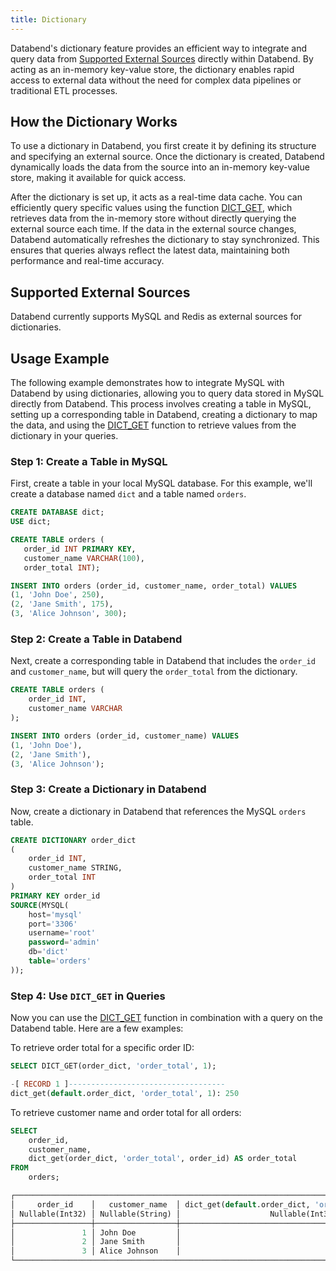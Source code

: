 ```yaml
---
title: Dictionary
---
```


Databend's dictionary feature provides an efficient way to integrate and query data from [Supported External Sources](#supported-external-sources) directly within Databend. By acting as an in-memory key-value store, the dictionary enables rapid access to external data without the need for complex data pipelines or traditional ETL processes.

## How the Dictionary Works

To use a dictionary in Databend, you first create it by defining its structure and specifying an external source. Once the dictionary is created, Databend dynamically loads the data from the source into an in-memory key-value store, making it available for quick access.

After the dictionary is set up, it acts as a real-time data cache. You can efficiently query specific values using the function [DICT_GET](/sql/sql-functions/dictionary-functions/dict-get), which retrieves data from the in-memory store without directly querying the external source each time. If the data in the external source changes, Databend automatically refreshes the dictionary to stay synchronized. This ensures that queries always reflect the latest data, maintaining both performance and real-time accuracy. 

## Supported External Sources

Databend currently supports MySQL and Redis as external sources for dictionaries.

## Usage Example

The following example demonstrates how to integrate MySQL with Databend by using dictionaries, allowing you to query data stored in MySQL directly from Databend. This process involves creating a table in MySQL, setting up a corresponding table in Databend, creating a dictionary to map the data, and using the [DICT_GET](/sql/sql-functions/dictionary-functions/dict-get) function to retrieve values from the dictionary in your queries.

### Step 1: Create a Table in MySQL

First, create a table in your local MySQL database. For this example, we'll create a database named `dict` and a table named `orders`.

```sql
CREATE DATABASE dict;
USE dict;

CREATE TABLE orders (
   order_id INT PRIMARY KEY,
   customer_name VARCHAR(100),
   order_total INT);

INSERT INTO orders (order_id, customer_name, order_total) VALUES
(1, 'John Doe', 250),    
(2, 'Jane Smith', 175),  
(3, 'Alice Johnson', 300);
```

### Step 2: Create a Table in Databend

Next, create a corresponding table in Databend that includes the `order_id` and `customer_name`, but will query the `order_total` from the dictionary.

```sql
CREATE TABLE orders (
    order_id INT,
    customer_name VARCHAR
);

INSERT INTO orders (order_id, customer_name) VALUES
(1, 'John Doe'),
(2, 'Jane Smith'),
(3, 'Alice Johnson');
```

### Step 3: Create a Dictionary in Databend

Now, create a dictionary in Databend that references the MySQL `orders` table.

```sql
CREATE DICTIONARY order_dict
(
    order_id INT,
    customer_name STRING,
    order_total INT
)
PRIMARY KEY order_id
SOURCE(MYSQL(
    host='mysql'
    port='3306'
    username='root'
    password='admin'
    db='dict'
    table='orders'
));
```

### Step 4: Use `DICT_GET` in Queries

Now you can use the [DICT_GET](/sql/sql-functions/dictionary-functions/dict-get) function in combination with a query on the Databend table. Here are a few examples:

To retrieve order total for a specific order ID:

```sql
SELECT DICT_GET(order_dict, 'order_total', 1);

-[ RECORD 1 ]-----------------------------------
dict_get(default.order_dict, 'order_total', 1): 250
```

To retrieve customer name and order total for all orders:

```sql
SELECT
    order_id,
    customer_name,
    dict_get(order_dict, 'order_total', order_id) AS order_total
FROM
    orders;

┌────────────────────────────────────────────────────────────────────────────────────────────┐
│     order_id    │   customer_name  │ dict_get(default.order_dict, 'order_total', order_id) │
│ Nullable(Int32) │ Nullable(String) │                    Nullable(Int32)                    │
├─────────────────┼──────────────────┼───────────────────────────────────────────────────────┤
│               1 │ John Doe         │                                                   250 │
│               2 │ Jane Smith       │                                                   175 │
│               3 │ Alice Johnson    │                                                   300 │
└────────────────────────────────────────────────────────────────────────────────────────────┘
```
